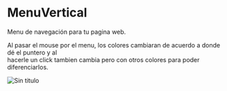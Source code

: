 # MenuVertical

Menu de navegación para tu pagina web.

Al pasar el mouse por el menu, los colores cambiaran de acuerdo a donde dé el puntero y al  
hacerle un click tambien cambia pero con otros colores para poder diferenciarlos.

![Sin titulo](http://es.tinypic.com/r/2442nbp/9)
